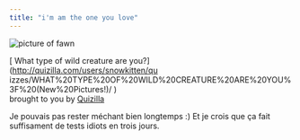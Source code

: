 ```yaml
---
title: "i'm am the one you love"
---
```


![picture of
fawn](http://images.quizilla.com/S/snowkitten/1053581857_entsfawnie.jpg)

[ What type of wild creature are you?](http://quizilla.com/users/snowkitten/qu
izzes/WHAT%20TYPE%20OF%20WILD%20CREATURE%20ARE%20YOU%3F%20\(New%20Pictures!\)/
)  
brought to you by [Quizilla](http://quizilla.com)

Je pouvais pas rester méchant bien longtemps :) Et je crois que ça fait
suffisament de tests idiots en trois jours.

